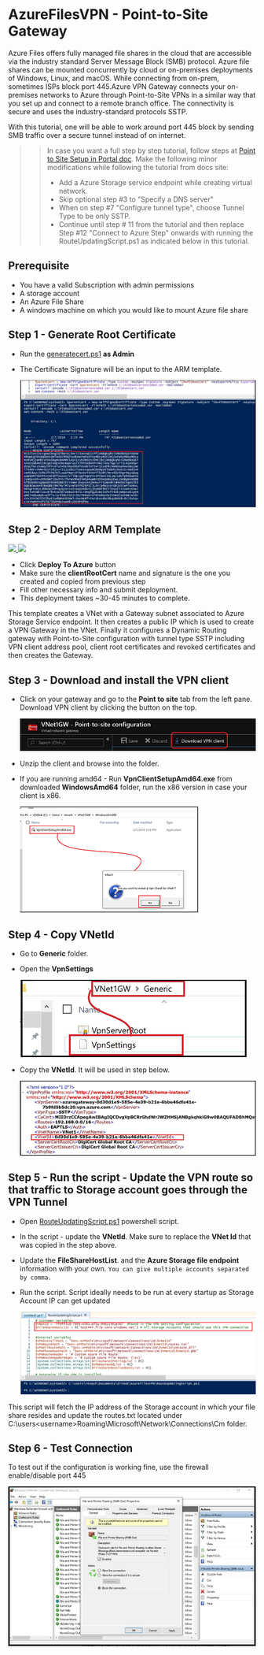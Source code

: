 
# AzureFilesVPN - Point-to-Site Gateway
Azure Files offers fully managed file shares in the cloud that are accessible via the industry standard Server Message Block (SMB) protocol. Azure file shares can be mounted concurrently by cloud or on-premises deployments of Windows, Linux, and macOS.  While connecting from on-prem, sometimes ISPs block port 445.Azure VPN Gateway connects your on-premises networks to Azure through Point-to-Site VPNs in a similar way that you set up and connect to a remote branch office. The connectivity is secure and uses the industry-standard protocols SSTP.

With this tutorial, one will be able to work around port 445 block by sending SMB traffic over a secure tunnel instead of on internet.

>> In case you want a full step by step tutorial, follow steps at [Point to Site Setup in Portal doc](https://docs.microsoft.com/en-us/azure/vpn-gateway/vpn-gateway-howto-point-to-site-resource-manager-portal). Make the following minor modifications while following the tutorial from docs site:
>> * Add a Azure Storage service endpoint while creating virtual network.
 >>* Skip optional step #3 to "Specify a DNS server"
 >>* When on step #7 "Configure tunnel type", choose Tunnel Type to be only SSTP.
>>* Continue until step # 11 from the tutorial and then replace Step #12 "Connect to Azure Step" onwards with running the RouteUpdatingScript.ps1 as indicated below in this tutorial.

## Prerequisite
 * You have a valid Subscription with admin permissions
 * A storage account
 * An Azure File Share
 * A windows machine on which you would like to mount Azure file share


## Step 1 - Generate Root Certificate

* Run the [generatecert.ps1](/generatecert.ps1) **as Admin**
* The Certificate Signature will be an input to the ARM template.

  ![how to generate certs](/images/generatecertpowershell.png)



## Step 2 - Deploy ARM Template
<a href="https://portal.azure.com/#create/Microsoft.Template/uri/https%3A%2F%2Fraw.githubusercontent.com%2FRenaShahMSFT%2FAzureFilesVPN%2Fmaster%2Fazuredeploy.json" target="_blank">
    <img src="http://azuredeploy.net/deploybutton.png"/>
</a>
<a href="http://armviz.io/#/?load=https%3A%2F%2Fraw.githubusercontent.com%2FRenaShahMSFT%2FAzureFilesVPN%2Fmaster%2Fazuredeploy.json" target="_blank">
    <img src="http://armviz.io/visualizebutton.png"/>
</a>

* Click **Deploy To Azure** button 
* Make sure the **clientRootCert** name and signature is the one you created and copied from previous step
* Fill other necessary info and submit deployment.
* This deployment takes ~30-45 minutes to complete.

This template creates a VNet with a Gateway subnet associated to Azure Storage Service endpoint. It then creates a public IP which is used to create a VPN Gateway in the VNet. Finally it configures a Dynamic Routing gateway with Point-to-Site configuration with tunnel type SSTP including VPN client address pool, client root certificates and revoked certificates and then creates the Gateway.

## Step 3 - Download and install the VPN client

* Click on your gateway and go to the **Point to site** tab from the left pane. Download VPN client by clicking the button on the top.

  ![download VPN client](/images/downloadvpnclient.png)

* Unzip the client and browse into the folder.

* If you are running amd64 - Run **VpnClientSetupAmd64.exe** from downloaded **WindowsAmd64** folder, run the x86 version in case your client is x86.

  ![Install VPN Client](/images/installvpnclient.png)

## Step 4 - Copy VNetId

* Go to **Generic** folder. 
* Open the **VpnSettings**

  ![VPNSetting](/images/GenericVpnSettings.png)

* Copy the **VNetId**. It will be used in step below.

  ![VPNSetting](/images/howtocopyvnetid.png)

## Step 5 - Run the script - Update the VPN route so that traffic to Storage account goes through the VPN Tunnel

* Open [RouteUpdatingScript.ps1](RouteUpdatingScript.ps1) powershell script.  
* In the script - update the **VNetId**. Make sure to replace the **VNet Id** that was copied in the step above.
* Update the **FileShareHostList**.  and the **Azure Storage file endpoint** information with your own. `You can give multiple accounts separated by comma.`
* Run the script. Script ideally needs to be run at every startup as Storage Account IP can get updated

  ![Run Routing Script](/images/runroutingscript.png)

This script will fetch the IP address of the Storage account in which your file share resides and update the routes.txt located under C:\users\<username>Roaming\Microsoft\Network\Connections\Cm folder.

## Step 6 - Test Connection 

To test out if the configuration is working fine, use the firewall enable/disable port 445

![How to enable/disable firewall for port 445 testing](/images/FirewallSettingsEnableDisable.png)
